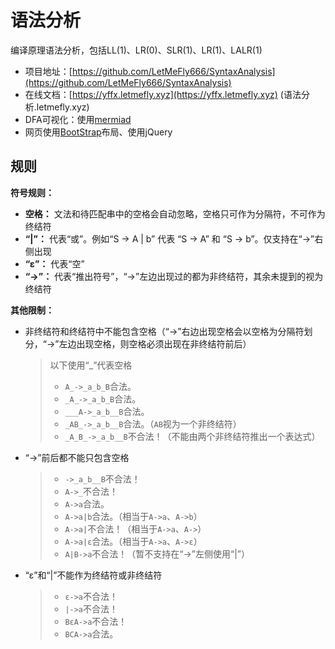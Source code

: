 <!--
 * @Author: LetMeFly
 * @Date: 2022-06-20 21:58:59
 * @LastEditors: LetMeFly
 * @LastEditTime: 2022-06-21 13:03:36
-->
# 语法分析

编译原理语法分析，包括LL(1)、LR(0)、SLR(1)、LR(1)、LALR(1)

+ 项目地址：[https://github.com/LetMeFly666/SyntaxAnalysis](https://github.com/LetMeFly666/SyntaxAnalysis)
+ 在线文档：[https://yffx.letmefly.xyz](https://yffx.letmefly.xyz) (语法分析.letmefly.xyz)
+ DFA可视化：使用[mermiad](https://github.com/mermaid-js/mermaid)
+ 网页使用[BootStrap](https://www.bootcss.com/)布局、使用jQuery

## 规则

**符号规则：**

+ **空格：** 文法和待匹配串中的空格会自动忽略，空格只可作为分隔符，不可作为终结符
+ **“|”：** 代表“或”。例如“S -> A | b” 代表 “S -> A” 和 “S -> b”。仅支持在“->”右侧出现
+ **“ε”：** 代表“空”
+ **“->”：** 代表“推出符号”，“->”左边出现过的都为非终结符，其余未提到的视为终结符

**其他限制：**

+ 非终结符和终结符中不能包含空格（“->”右边出现空格会以空格为分隔符划分，“->”左边出现空格，则空格必须出现在非终结符前后）
  > 以下使用“_”代表空格
  > + ```A_->_a_b_B```合法。
  > + ```_A_->_a_b_B```合法。
  > + ```___A->_a_b__B```合法。
  > + ```_AB_->_a_b__B```合法。（```AB```视为一个非终结符）
  > + ```_A_B_->_a_b__B```不合法！（不能由两个非终结符推出一个表达式）
+ “->”前后都不能只包含空格
  > + ```->_a_b__B```不合法！
  > + ```A->_```不合法！
  > + ```A->a```合法。
  > + ```A->a|b```合法。（相当于```A->a```、```A->b```）
  > + ```A->a|```不合法！（相当于```A->a```、```A->```）
  > + ```A->a|ε```合法。（相当于```A->a```、```A->ε```）
  > + ```A|B->a```不合法！（暂不支持在“->”左侧使用“|”）
+ “ε”和“|”不能作为终结符或非终结符
  > + ```ε->a```不合法！
  > + ```|->a```不合法！
  > + ```BεA->a```不合法！
  > + ```BCA->a```合法。

